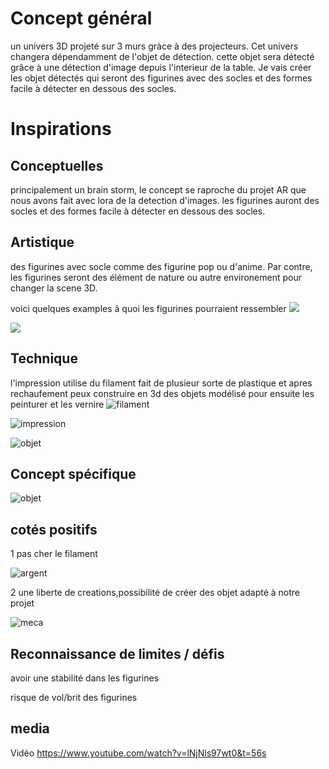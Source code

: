 # Concept général 
un univers 3D projeté sur 3 murs gràce à des projecteurs. Cet univers changera dépendamment de l'objet de détection. cette objet sera détecté grâce à une détection d'image depuis l'interieur de la table.
Je vais créer les objet détectés qui seront des figurines avec des socles et des formes facile à détecter en dessous des socles.



# Inspirations 

## Conceptuelles
principalement un brain storm, le concept se raproche du projet AR que nous avons fait avec lora de la detection d'images.
les figurines auront des socles et des formes facile à détecter en dessous des socles.

## Artistique 
des figurines avec socle comme des figurine pop ou d'anime. Par contre, les figurines seront des élément de nature ou autre environement pour changer la scene 3D.

voici quelques examples â quoi les figurines pourraient ressembler
![](media/img/arbre.png)

![](media/img/vague.png)




## Technique

l'impression utilise du filament fait de plusieur sorte de plastique et apres rechaufement peux construire en 3d des objets modélisé pour ensuite les peinturer et les vernire
![filament](media/img/filament.jpg)

 ![impression](media/img/impression.jpg)

 ![objet](media/img/objet.jpg)

## Concept spécifique

 ![objet](media/img/figurine_arbre.png)

## cotés positifs

1 pas cher le filament 

![argent](media/img/argent.jpg)

2 une liberte de creations,possibilité de créer des objet adapté à notre projet

![meca](media/img/meca.jpg)


## Reconnaissance de limites / défis 

avoir une stabilité dans les figurines

risque de vol/brit des figurines

## media
 
Vidéo https://www.youtube.com/watch?v=lNjNls97wt0&t=56s



